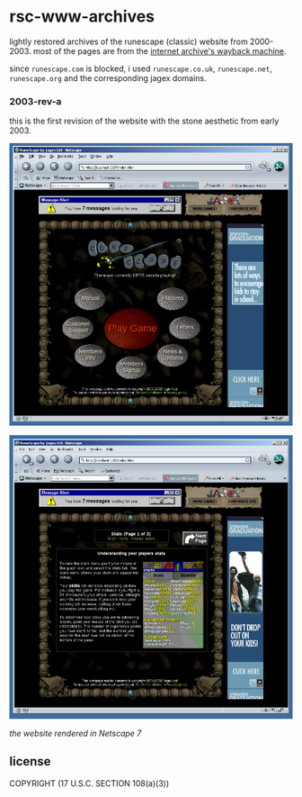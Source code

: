 # rsc-www-archives

lightly restored archives of the runescape (classic) website from 2000-2003.
most of the pages are from the 
[internet archive's wayback machine](http://web.archive.org).

since `runescape.com` is blocked, i used `runescape.co.uk`, `runescape.net`,
`runescape.org` and the corresponding jagex domains.

### 2003-rev-a

this is the first revision of the website with the stone aesthetic from early
2003.

![](./screenshots/2003-rev-a-homepage.png?raw=true)

![](./screenshots/2003-rev-a-stats.png?raw=true)

*the website rendered in Netscape 7*

## license
COPYRIGHT (17 U.S.C. SECTION 108(a)(3))